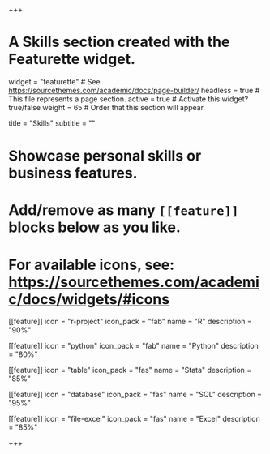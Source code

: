 +++
# A Skills section created with the Featurette widget.
widget = "featurette"  # See https://sourcethemes.com/academic/docs/page-builder/
headless = true  # This file represents a page section.
active = true  # Activate this widget? true/false
weight = 65  # Order that this section will appear.

title = "Skills"
subtitle = ""

# Showcase personal skills or business features.
# 
# Add/remove as many `[[feature]]` blocks below as you like.
# 
# For available icons, see: https://sourcethemes.com/academic/docs/widgets/#icons

[[feature]]
  icon = "r-project"
  icon_pack = "fab"
  name = "R"
  description = "90%"
  
[[feature]]
  icon = "python"
  icon_pack = "fab"
  name = "Python"
  description = "80%"
  
[[feature]]
  icon = "table"
  icon_pack = "fas"
  name = "Stata"
  description = "85%"
  
[[feature]]
  icon = "database"
  icon_pack = "fas"
  name = "SQL"
  description = "95%"
  
[[feature]]
  icon = "file-excel"
  icon_pack = "fas"
  name = "Excel"
  description = "85%" 

+++
